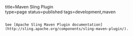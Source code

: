 title=Maven Sling Plugin		
type=page
status=published
tags=development,maven
~~~~~~

See [Apache Sling Maven Plugin documentation](http://sling.apache.org/components/sling-maven-plugin/).
